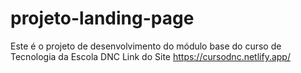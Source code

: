 # projeto-landing-page
Este é o projeto de desenvolvimento do módulo base do curso de Tecnologia da Escola DNC
Link do Site https://cursodnc.netlify.app/
